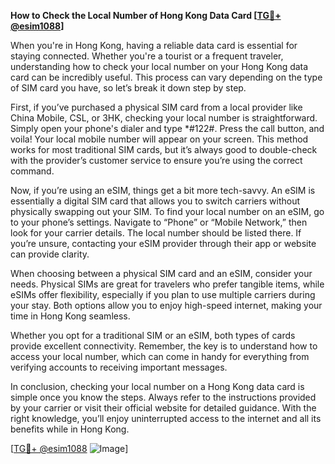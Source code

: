 **How to Check the Local Number of Hong Kong Data Card [[TG💪+ @esim1088](https://t.me/s/esim1088)]**

When you're in Hong Kong, having a reliable data card is essential for staying connected. Whether you're a tourist or a frequent traveler, understanding how to check your local number on your Hong Kong data card can be incredibly useful. This process can vary depending on the type of SIM card you have, so let’s break it down step by step.

First, if you’ve purchased a physical SIM card from a local provider like China Mobile, CSL, or 3HK, checking your local number is straightforward. Simply open your phone's dialer and type *#122#. Press the call button, and voila! Your local mobile number will appear on your screen. This method works for most traditional SIM cards, but it’s always good to double-check with the provider’s customer service to ensure you’re using the correct command.

Now, if you’re using an eSIM, things get a bit more tech-savvy. An eSIM is essentially a digital SIM card that allows you to switch carriers without physically swapping out your SIM. To find your local number on an eSIM, go to your phone’s settings. Navigate to “Phone” or “Mobile Network,” then look for your carrier details. The local number should be listed there. If you’re unsure, contacting your eSIM provider through their app or website can provide clarity.

When choosing between a physical SIM card and an eSIM, consider your needs. Physical SIMs are great for travelers who prefer tangible items, while eSIMs offer flexibility, especially if you plan to use multiple carriers during your stay. Both options allow you to enjoy high-speed internet, making your time in Hong Kong seamless.

Whether you opt for a traditional SIM or an eSIM, both types of cards provide excellent connectivity. Remember, the key is to understand how to access your local number, which can come in handy for everything from verifying accounts to receiving important messages.

In conclusion, checking your local number on a Hong Kong data card is simple once you know the steps. Always refer to the instructions provided by your carrier or visit their official website for detailed guidance. With the right knowledge, you’ll enjoy uninterrupted access to the internet and all its benefits while in Hong Kong.

[[TG💪+ @esim1088](https://t.me/s/esim1088) ![Image](https://i.postimg.cc/Y0z9fWf4/image.png)]